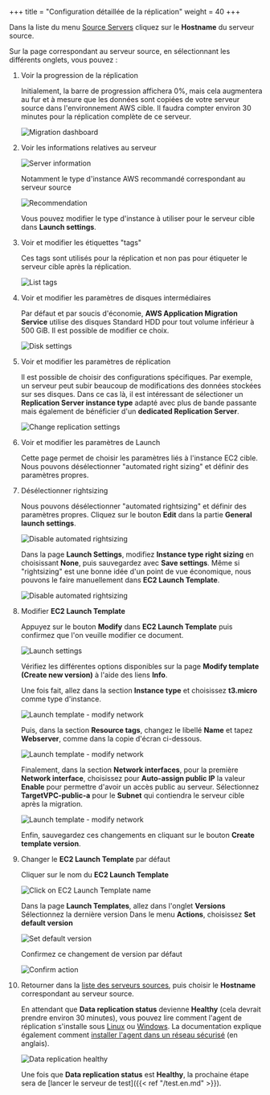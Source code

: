 +++
title = "Configuration détaillée de la réplication"
weight = 40
+++

Dans la liste du menu <a href="https://us-west-2.console.aws.amazon.com/mgn/home?region=us-west-2#/sourceServers">Source Servers</a> cliquez sur le **Hostname** du serveur source.

Sur la page correspondant au serveur source, en sélectionnant les différents onglets, vous pouvez :

1. Voir la progression de la réplication

    Initialement, la barre de progression affichera 0%, mais cela augmentera au fur et à mesure que les données sont copiées de votre serveur source dans l'environnement AWS cible. Il faudra compter environ 30 minutes pour la réplication complète de ce serveur.

    ![Migration dashboard](/app_mig_serv/migration_dashboard.en.png)

2. Voir les informations relatives au serveur

    ![Server information](/app_mig_serv/server_info.en.png)

    Notamment le type d'instance AWS recommandé correspondant au serveur source

    ![Recommendation](/app_mig_serv/server_info_recommendation.en.png)

    Vous pouvez modifier le type d'instance à utiliser pour le serveur cible dans **Launch settings**.

3. Voir et modifier les étiquettes "tags"

    Ces tags sont utilisés pour la réplication et non pas pour étiqueter le serveur cible après la réplication.

    ![List tags](/app_mig_serv/manage_tags_1.en.png)

4. Voir et modifier les paramètres de disques intermédiaires

    Par défaut et par soucis d'économie, **AWS Application Migration Service** utilise des disques Standard HDD pour tout volume inférieur à 500 GiB. Il est possible de modifier ce choix.

    ![Disk settings](/app_mig_serv/disk_settings.en.png)

5. Voir et modifier les paramètres de réplication

    Il est possible de choisir des configurations spécifiques. Par exemple, un serveur peut subir beaucoup de modifications des données stockées sur ses disques. Dans ce cas là, il est intéressant de sélectioner un **Replication Server instance type** adapté avec plus de bande passante mais également de bénéficier d'un **dedicated Replication Server**.

    ![Change replication settings](/app_mig_serv/replication_settings.en.png)

6. Voir et modifier les paramètres de Launch

    Cette page permet de choisir les paramètres liés à l'instance EC2 cible. Nous pouvons désélectionner "automated right sizing" et définir des paramètres propres. 
    
7. Désélectionner rightsizing

    Nous pouvons désélectionner "automated rightsizing" et définir des paramètres propres. Cliquez sur le bouton **Edit** dans la partie **General launch settings**.

    ![Disable automated rightsizing](/app_mig_serv/launch_settings_general.en.png)

    Dans la page **Launch Settings**, modifiez **Instance type right sizing** en choisissant **None**, puis sauvegardez avec **Save settings**. Même si "rightsizing" est une bonne idée d'un point de vue économique, nous pouvons le faire manuellement dans **EC2 Launch Template**.

    ![Disable automated rightsizing](/app_mig_serv/launch_settings_general_disable_rightsizing.en.png)

8. Modifier **EC2 Launch Template**

    Appuyez sur le bouton **Modify** dans **EC2 Launch Template** puis confirmez que l'on veuille modifier ce document.

    ![Launch settings](/app_mig_serv/launch_settings_select.en.png)

    Vérifiez les différentes options disponibles sur la page **Modify template (Create new version)** à l'aide des liens **Info**. 

    Une fois fait, allez dans la section **Instance type** et choisissez **t3.micro** comme type d'instance.

    ![Launch template - modify network](/app_mig_serv/launch_template_select_instance.en.png)

    Puis, dans la section **Resource tags**, changez le libellé **Name** et tapez **Webserver**, comme dans la copie d'écran ci-dessous.

    ![Launch template - modify network](/app_mig_serv/launch_template_tags.en.png)

    Finalement, dans la section **Network interfaces**, pour la première **Network interface**, choisissez pour **Auto-assign public IP** la valeur **Enable** pour permettre d'avoir un accès public au serveur. Sélectionnez **TargetVPC-public-a** pour le **Subnet** qui contiendra le serveur cible après la migration. 

    ![Launch template - modify network](/app_mig_serv/launch_template_select_subnet.en.png)

    Enfin, sauvegardez ces changements en cliquant sur le bouton **Create template version**.

9.  Changer le **EC2 Launch Template** par défaut

    Cliquer sur le nom du **EC2 Launch Template**

    ![Click on EC2 Launch Template name](/app_mig_serv/launch_template_new_version.en.png)

    Dans la page **Launch Templates**, allez dans l'onglet **Versions**
    Sélectionnez la dernière version
    Dans le menu **Actions**, choisissez **Set default version**

    ![Set default version](/app_mig_serv/launch_template_update_version.en.png)

    Confirmez ce changement de version par défaut

    ![Confirm action](/app_mig_serv/launch_template_update_version_popup.en.png)

10. Retourner dans la <a href="https://us-west-2.console.aws.amazon.com/mgn/home?region=us-west-2#/sourceServers">liste des serveurs sources</a>, puis choisir le **Hostname** correspondant au serveur source.

    En attendant que **Data replication status** devienne **Healthy** (cela devrait prendre environ 30 minutes), vous pouvez lire comment l'agent de réplication s'installe sous <a href="https://docs.aws.amazon.com/mgn/latest/ug/linux-agent.html" target="_blank">Linux</a> ou <a href="https://docs.aws.amazon.com/mgn/latest/ug/windows-agent.html" target="_blank">Windows</a>. La documentation explique également comment <a href="https://docs.aws.amazon.com/mgn/latest/ug/installing-agent-blocked.html" target="_blank">installer l'agent dans un réseau sécurisé</a> (en anglais).

    ![Data replication healthy](/app_mig_serv/data_replication_healthy.en.png)

    Une fois que **Data replication status** est **Healthy**, la prochaine étape sera de [lancer le serveur de test]({{< ref "/test.en.md" >}}).
    